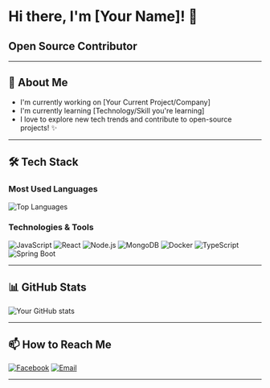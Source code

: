 # Hi there, I'm [Your Name]! 👋

## Open Source Contributor

---

## 🚀 About Me
- I'm currently working on [Your Current Project/Company]
- I'm currently learning [Technology/Skill you're learning]
- I love to explore new tech trends and contribute to open-source projects! ✨

---

## 🛠️ Tech Stack

### Most Used Languages
![Top Languages](https://github-readme-stats.vercel.app/api/top-langs/?username=yourusername&layout=compact&theme=dark)

### Technologies & Tools
![JavaScript](https://img.shields.io/badge/-JavaScript-F7DF1E?style=flat-square&logo=javascript&logoColor=black)
![React](https://img.shields.io/badge/-React-61DAFB?style=flat-square&logo=react&logoColor=black)
![Node.js](https://img.shields.io/badge/-Node.js-339933?style=flat-square&logo=node.js&logoColor=white)
![MongoDB](https://img.shields.io/badge/-MongoDB-47A248?style=flat-square&logo=mongodb&logoColor=white)
![Docker](https://img.shields.io/badge/-Docker-2496ED?style=flat-square&logo=docker&logoColor=white)
![TypeScript](https://img.shields.io/badge/-TypeScript-3178C6?style=flat-square&logo=typescript&logoColor=white)
![Spring Boot](https://img.shields.io/badge/-Spring%20Boot-6DB33F?style=flat-square&logo=spring&logoColor=white)

---

## 📊 GitHub Stats
![Your GitHub stats](https://github-readme-stats.vercel.app/api?username=yourusername&show_icons=true&theme=dark)

---

## 📫 How to Reach Me
[![Facebook](https://img.shields.io/badge/-Facebook-1877F2?style=flat-square&logo=facebook&logoColor=white)](your-facebook-link)
[![Email](https://img.shields.io/badge/-Email-D14836?style=flat-square&logo=gmail&logoColor=white)](mailto:your-email@example.com)

---
